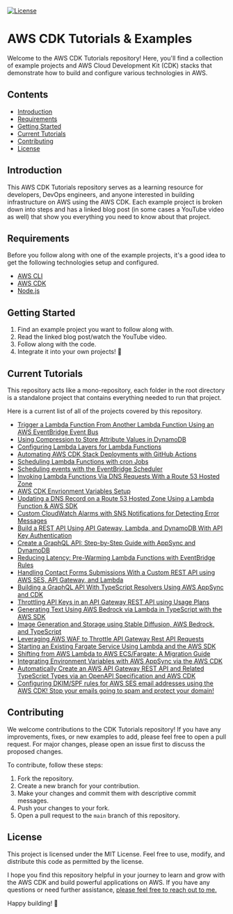 [![License](https://img.shields.io/badge/License-MIT-blue.svg)](https://github.com/conermurphy/cdk-tutorials/blob/main/LICENSE)

# AWS CDK Tutorials & Examples

Welcome to the AWS CDK Tutorials repository! Here, you'll find a collection of example projects and AWS Cloud Development Kit (CDK) stacks that demonstrate how to build and configure various technologies in AWS.

## Contents

- [Introduction](#introduction)
- [Requirements](#requirements)
- [Getting Started](#getting-started)
- [Current Tutorials](#project-structure)
- [Contributing](#contributing)
- [License](#license)

## Introduction

This AWS CDK Tutorials repository serves as a learning resource for developers, DevOps engineers, and anyone interested in building infrastructure on AWS using the AWS CDK. Each example project is broken down into steps and has a linked blog post (in some cases a YouTube video as well) that show you everything you need to know about that project.

## Requirements

Before you follow along with one of the example projects, it's a good idea to get the following technologies setup and configured.

- [AWS CLI](https://aws.amazon.com/cli/)
- [AWS CDK](https://aws.amazon.com/cdk/)
- [Node.js](https://nodejs.org/)

## Getting Started

1. Find an example project you want to follow along with.
2. Read the linked blog post/watch the YouTube video.
3. Follow along with the code.
4. Integrate it into your own projects! 🚀

## Current Tutorials

This repository acts like a mono-repository, each folder in the root directory is a standalone project that contains everything needed to run that project.

Here is a current list of all of the projects covered by this repository.

- [Trigger a Lambda Function From Another Lambda Function Using an AWS EventBridge Event Bus](https://github.com/conermurphy/cdk-tutorials/tree/main/triggering-lambdas-eventbus)
- [Using Compression to Store Attribute Values in DynamoDB](https://github.com/conermurphy/cdk-tutorials/tree/main/dynamodb-compression)
- [Configuring Lambda Layers for Lambda Functions](https://github.com/conermurphy/cdk-tutorials/tree/main/lambda-layers)
- [Automating AWS CDK Stack Deployments with GitHub Actions](https://conermurphy.com/blog/automate-aws-cdk-stack-deployment-github-actions)
- [Scheduling Lambda Functions with cron Jobs](https://github.com/conermurphy/cdk-tutorials/tree/main/lambda-cron-job-trigger)
- [Scheduling events with the EventBridge Scheduler](https://github.com/conermurphy/cdk-tutorials/tree/main/eventbridge-scheduler)
- [Invoking Lambda Functions Via DNS Requests With a Route 53 Hosted Zone](https://github.com/conermurphy/cdk-tutorials/tree/main/route-53-dns-trigger-lambda)
- [AWS CDK Envrionment Variables Setup](https://github.com/conermurphy/cdk-tutorials/tree/main/stack-envs)
- [Updating a DNS Record on a Route 53 Hosted Zone Using a Lambda Function & AWS SDK](https://github.com/conermurphy/cdk-tutorials/tree/main/route-53-update-dns-record)
- [Custom CloudWatch Alarms with SNS Notifications for Detecting Error Messages](https://github.com/conermurphy/cdk-tutorials/tree/main/cloudwatch-alarms-sns-notifications)
- [Build a REST API Using API Gateway, Lambda, and DynamoDB With API Key Authentication](https://github.com/conermurphy/cdk-tutorials/tree/main/rest-api-with-api-key-auth)
- [Create a GraphQL API: Step-by-Step Guide with AppSync and DynamoDB](https://github.com/conermurphy/cdk-tutorials/tree/main/graphql-api)
- [Reducing Latency: Pre-Warming Lambda Functions with EventBridge Rules](https://github.com/conermurphy/cdk-tutorials/tree/main/pre-warming-lambdas-eventbridge-rules)
- [Handling Contact Forms Submissions With a Custom REST API using AWS SES, API Gateway, and Lambda](https://github.com/conermurphy/cdk-tutorials/tree/main/ses-send-email-api)
- [Building a GraphQL API With TypeScript Resolvers Using AWS AppSync and CDK](https://github.com/conermurphy/cdk-tutorials/tree/main/graphql-api-typescript-resolvers)
- [Throttling API Keys in an API Gateway REST API using Usage Plans](https://github.com/conermurphy/cdk-tutorials/tree/main/rest-api-api-key-throttling)
- [Generating Text Using AWS Bedrock via Lambda in TypeScript with the AWS SDK](https://github.com/conermurphy/cdk-tutorials/tree/main/bedrock-sdk-requests)
- [Image Generation and Storage using Stable Diffusion, AWS Bedrock, and TypeScript](https://github.com/conermurphy/cdk-tutorials/tree/main/bedrock-sdk-requests)
- [Leveraging AWS WAF to Throttle API Gateway Rest API Requests](https://github.com/conermurphy/cdk-tutorials/tree/main/rest-api-throttling-waf)
- [Starting an Existing Fargate Service Using Lambda and the AWS SDK](https://github.com/conermurphy/cdk-tutorials/tree/main/start-fargate-service-lambda)
- [Shifting from AWS Lambda to AWS ECS/Fargate: A Migration Guide](https://github.com/conermurphy/cdk-tutorials/tree/main/migrate-lambda-to-ecs)
- [Integrating Environment Variables with AWS AppSync via the AWS CDK](https://github.com/conermurphy/cdk-tutorials/tree/main/appsync-envs)
- [Automatically Create an AWS API Gateway REST API and Related TypeScript Types via an OpenAPI Specification and AWS CDK](https://github.com/conermurphy/cdk-tutorials/tree/main/openapi-spec-rest-api-ts)
- [Configuring DKIM/SPF rules for AWS SES email addresses using the AWS CDK! Stop your emails going to spam and protect your domain!](https://github.com/conermurphy/cdk-tutorials/tree/main/ses-email-dkim-configuration)

## Contributing

We welcome contributions to the CDK Tutorials repository! If you have any improvements, fixes, or new examples to add, please feel free to open a pull request. For major changes, please open an issue first to discuss the proposed changes.

To contribute, follow these steps:

1. Fork the repository.
2. Create a new branch for your contribution.
3. Make your changes and commit them with descriptive commit messages.
4. Push your changes to your fork.
5. Open a pull request to the `main` branch of this repository.

## License

This project is licensed under the MIT License. Feel free to use, modify, and distribute this code as permitted by the license.

I hope you find this repository helpful in your journey to learn and grow with the AWS CDK and build powerful applications on AWS. If you have any questions or need further assistance, [please feel free to reach out to me.](https://conermurphy.com/contact)

Happy building! 🚀
